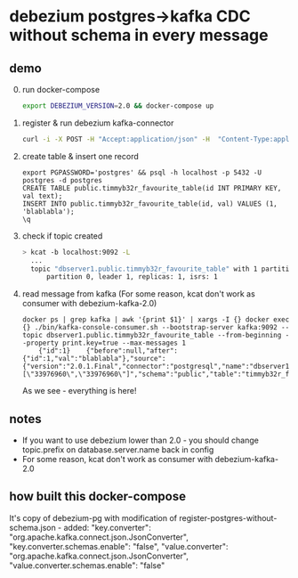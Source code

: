 # debezium postgres->kafka CDC without schema in every message

## demo

0) run docker-compose
    ```sh
    export DEBEZIUM_VERSION=2.0 && docker-compose up
    ```

1) register & run debezium kafka-connector
    ```sh
    curl -i -X POST -H "Accept:application/json" -H  "Content-Type:application/json" http://localhost:8083/connectors/ -d @register-postgres-without-schema.json
    ```

2) create table & insert one record
    ```
    export PGPASSWORD='postgres' && psql -h localhost -p 5432 -U postgres -d postgres
    CREATE TABLE public.timmyb32r_favourite_table(id INT PRIMARY KEY, val text);
    INSERT INTO public.timmyb32r_favourite_table(id, val) VALUES (1, 'blablabla');
    \q
    ```
3) check if topic created
    ```sh
    > kcat -b localhost:9092 -L
      ...
      topic "dbserver1.public.timmyb32r_favourite_table" with 1 partitions:
          partition 0, leader 1, replicas: 1, isrs: 1
    ```

4) read message from kafka (For some reason, kcat don't work as consumer with debezium-kafka-2.0)
    ```
    docker ps | grep kafka | awk '{print $1}' | xargs -I {} docker exec {} ./bin/kafka-console-consumer.sh --bootstrap-server kafka:9092 --topic dbserver1.public.timmyb32r_favourite_table --from-beginning --property print.key=true --max-messages 1
        {"id":1}	{"before":null,"after":{"id":1,"val":"blablabla"},"source":{"version":"2.0.1.Final","connector":"postgresql","name":"dbserver1","ts_ms":1678289937327,"snapshot":"false","db":"postgres","sequence":"[\"33976960\",\"33976960\"]","schema":"public","table":"timmyb32r_favourite_table","txId":754,"lsn":33976960,"xmin":null},"op":"c","ts_ms":1678289937562,"transaction":null}
    ```
    As we see - everything is here!


## notes

- If you want to use debezium lower than 2.0 - you should change topic.prefix on database.server.name back in config
- For some reason, kcat don't work as consumer with debezium-kafka-2.0

## how built this docker-compose

It's copy of debezium-pg with modification of register-postgres-without-schema.json - added:
    "key.converter": "org.apache.kafka.connect.json.JsonConverter",
    "key.converter.schemas.enable": "false",
    "value.converter": "org.apache.kafka.connect.json.JsonConverter",
    "value.converter.schemas.enable": "false"
